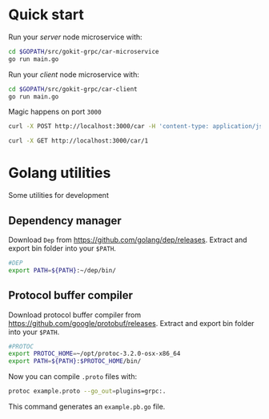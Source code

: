 # Quick start

Run your *server* node microservice with:

```bash
cd $GOPATH/src/gokit-grpc/car-microservice
go run main.go
```

Run your *client* node microservice with:

```bash
cd $GOPATH/src/gokit-grpc/car-client
go run main.go
```

Magic happens on port `3000`

```bash
curl -X POST http://localhost:3000/car -H 'content-type: application/json' -d  '{"name": "Enzo", "manifacturer": "Ferrari"}'

curl -X GET http://localhost:3000/car/1
```

# Golang utilities

Some utilities for development

## Dependency manager

Download `Dep` from https://github.com/golang/dep/releases.
Extract and export bin folder into your `$PATH`.

```bash
#DEP
export PATH=${PATH}:~/dep/bin/
```

## Protocol buffer compiler

Download protocol buffer compiler from https://github.com/google/protobuf/releases. 
Extract and export bin folder into your `$PATH`.

```bash
#PROTOC
export PROTOC_HOME=~/opt/protoc-3.2.0-osx-x86_64
export PATH=${PATH}:$PROTOC_HOME/bin/
```

Now you can compile `.proto` files with:

```bash
protoc example.proto --go_out=plugins=grpc:.
```

This command generates an `example.pb.go` file.
